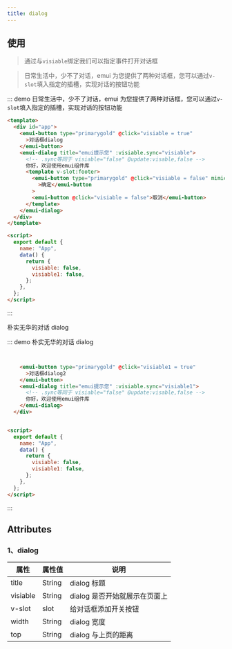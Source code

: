```yaml
---
title: dialog
---
```


## 使用

> 通过与`visiable`绑定我们可以指定事件打开对话框

> 日常生活中，少不了对话，emui 为您提供了两种对话框，您可以通过`v-slot`填入指定的插槽，实现对话的按钮功能

::: demo 日常生活中，少不了对话，emui 为您提供了两种对话框，您可以通过`v-slot`填入指定的插槽，实现对话的按钮功能

```html
<template>
  <div id="app">
    <emui-button type="primarygold" @click="visiable = true"
      >对话框dialog
    </emui-button>
    <emui-dialog title="emui提示您" :visiable.sync="visiable">
      <!-- .sync等同于 visiable="false" @update:visable,false -->
      你好，欢迎使用emui组件库
      <template v-slot:footer>
        <emui-button type="primarygold" @click="visiable = false" mimicry
          >确定</emui-button
        >
        <emui-button @click="visiable = false">取消</emui-button>
      </template>
    </emui-dialog>
  </div>
</template>

<script>
  export default {
    name: "App",
    data() {
      return {
        visiable: false,
        visiable1: false,
      };
    },
  };
</script>
```

:::

朴实无华的对话 dialog

::: demo 朴实无华的对话 dialog

```html


    <emui-button type="primarygold" @click="visiable1 = true"
      >对话框dialog2
    </emui-button>
    <emui-dialog title="emui提示您" :visiable.sync="visiable1">
      <!-- .sync等同于 visiable="false" @update:visable,false -->
      你好，欢迎使用emui组件库
    </emui-dialog>
  </div>


<script>
  export default {
    name: "App",
    data() {
      return {
        visiable: false,
        visiable1: false,
      };
    },
  };
</script>
```

:::

## Attributes

### 1、dialog

| 属性     | 属性值 | 说明                          |
| -------- | ------ | ----------------------------- |
| title    | String | dialog 标题                   |
| visiable | String | dialog 是否开始就展示在页面上 |
| v-slot   | slot   | 给对话框添加开关按钮          |
| width    | String | dialog 宽度                   |
| top      | String | dialog 与上页的距离           |
